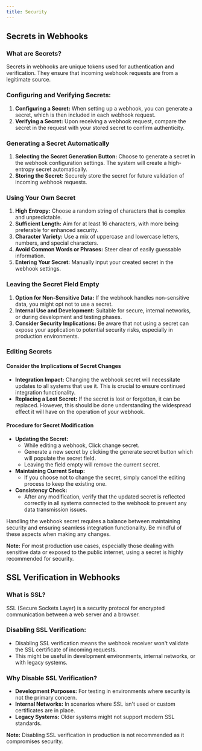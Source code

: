 ```yaml
---
title: Security
---
```


## Secrets in Webhooks

### What are Secrets?
Secrets in webhooks are unique tokens used for authentication and verification. They ensure that incoming webhook requests are from a legitimate source.

### Configuring and Verifying Secrets:
1. **Configuring a Secret:** When setting up a webhook, you can generate a secret, which is then included in each webhook request.
2. **Verifying a Secret:** Upon receiving a webhook request, compare the secret in the request with your stored secret to confirm authenticity.

### Generating a Secret Automatically
1. **Selecting the Secret Generation Button:** Choose to generate a secret in the webhook configuration settings. The system will create a high-entropy secret automatically.
2. **Storing the Secret:** Securely store the secret for future validation of incoming webhook requests.

### Using Your Own Secret
1. **High Entropy:** Choose a random string of characters that is complex and unpredictable.
2. **Sufficient Length:** Aim for at least 16 characters, with more being preferable for enhanced security.
3. **Character Variety:** Use a mix of uppercase and lowercase letters, numbers, and special characters.
4. **Avoid Common Words or Phrases:** Steer clear of easily guessable information.
5. **Entering Your Secret:** Manually input your created secret in the webhook settings.

### Leaving the Secret Field Empty
1. **Option for Non-Sensitive Data:** If the webhook handles non-sensitive data, you might opt not to use a secret.
2. **Internal Use and Development:** Suitable for secure, internal networks, or during development and testing phases.
3. **Consider Security Implications:** Be aware that not using a secret can expose your application to potential security risks, especially in production environments.

### Editing Secrets
#### Consider the Implications of Secret Changes
- **Integration Impact:** Changing the webhook secret will necessitate updates to all systems that use it. This is crucial to ensure continued integration functionality.
- **Replacing a Lost Secret:** If the secret is lost or forgotten, it can be replaced. However, this should be done understanding the widespread effect it will have on the operation of your webhook.

#### Procedure for Secret Modification
- **Updating the Secret:**
  - While editing a webhook, Click change secret.
  - Generate a new secret by clicking the generate secret button which will populate the secret field.
  - Leaving the field empty will remove the current secret.
- **Maintaining Current Setup:**
  - If you choose not to change the secret, simply cancel the editing process to keep the existing one.
- **Consistency Check:**
  - After any modification, verify that the updated secret is reflected correctly in all systems connected to the webhook to prevent any data transmission issues.

Handling the webhook secret requires a balance between maintaining security and ensuring seamless integration functionality. Be mindful of these aspects when making any changes.

**Note:** For most production use cases, especially those dealing with sensitive data or exposed to the public internet, using a secret is highly recommended for security.

## SSL Verification in Webhooks

### What is SSL?
SSL (Secure Sockets Layer) is a security protocol for encrypted communication between a web server and a browser.

### Disabling SSL Verification:
- Disabling SSL verification means the webhook receiver won't validate the SSL certificate of incoming requests. 
- This might be useful in development environments, internal networks, or with legacy systems.

### Why Disable SSL Verification?
- **Development Purposes:** For testing in environments where security is not the primary concern.
- **Internal Networks:** In scenarios where SSL isn't used or custom certificates are in place.
- **Legacy Systems:** Older systems might not support modern SSL standards.

**Note:** Disabling SSL verification in production is not recommended as it compromises security.
